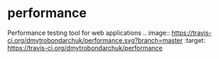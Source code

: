 # performance
Performance testing tool for web applications
.. image:: https://travis-ci.org/dmytrobondarchuk/performance.svg?branch=master
    :target: https://travis-ci.org/dmytrobondarchuk/performance
